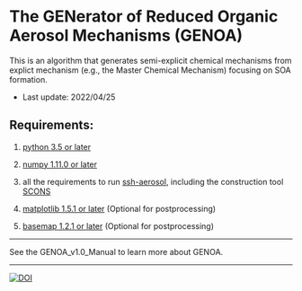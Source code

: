 # The GENerator of Reduced Organic Aerosol Mechanisms (GENOA)

This is an algorithm that generates semi-explicit chemical mechanisms from explict mechanism (e.g., the Master Chemical Mechanism) focusing on SOA formation.

- Last update: 2022/04/25

 
Requirements:
--------------

1.	[python 3.5 or later](https://www.python.org/)


2.	[numpy 1.11.0 or later](https://numpy.org/)


3.	all the requirements to run [ssh-aerosol](https://sshaerosol.wordpress.com/), including the construction tool [SCONS](http://www.scons.org/wiki/SconsTutorial1)

4. [matplotlib 1.5.1 or later](https://matplotlib.org/) (Optional for postprocessing)

5. [basemap 1.2.1 or later](https://matplotlib.org/basemap/) (Optional for postprocessing)


--------------

See the GENOA_v1.0_Manual to learn more about GENOA.

--------------

[![DOI](https://zenodo.org/badge/481260565.svg)](https://zenodo.org/badge/latestdoi/481260565)
